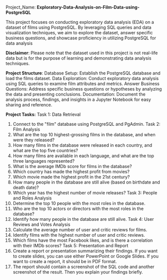 Project_Name: **Exploratory-Data-Analysis-on-Film-Data-using-PostgreSQL**

This project focuses on conducting exploratory data analysis (EDA) on a dataset of films using PostgreSQL. By leveraging SQL queries and data visualization techniques, we aim to explore the dataset, answer specific business questions, and showcase proficiency in utilizing PostgreSQL for data analysis

**Disclaimer**: Please note that the dataset used in this project is not real-life data but is for the purpose of learning and demonstrating data analysis techniques.

**Project Structure**:
Database Setup: Establish the PostgreSQL database and load the films dataset.
Data Exploration: Conduct exploratory data analysis using SQL queries to examine film attributes and metrics.
Answer Business Questions: Address specific business questions or hypotheses by analyzing the data and presenting conclusions.
Documentation: Document the analysis process, findings, and insights in a Jupyter Notebook for easy sharing and reference.

**Project Tasks:**
Task 1: Data Retrieval
1. Connect to the "film" database using PostgreSQL and PgAdmin.
Task 2: Film Analysis
2. What are the top 10 highest-grossing films in the database, and when were they released?
3. How many films in the database were released in each country, and what are the top five 
countries?
4. How many films are available in each language, and what are the top three languages 
represented?
5. What is the average IMDb score for films in the database?
6. Which country has made the highest profit from movies?
7. Which movie made the highest profit in the 21st century?
8. How many people in the database are still alive (based on birthdate and death date)?
9. Which year has the highest number of movie releases?
Task 3: People and Roles Analysis
10. Determine the top 10 people with the most roles in the database.
11. Who are the top 10 actors or directors with the most roles in the database?
12. Identify how many people in the database are still alive.
Task 4: User Reviews and Votes Analysis
13. Calculate the average number of user and critic reviews for films.
14. Identify films with the highest number of user and critic reviews.
15. Which films have the most Facebook likes, and is there a correlation with their IMDb scores?
Task 5: Presentation and Report
16. Create a report or presentation summarizing their findings. If you want to create slides, you can 
use either PowerPoint or Google Slides. If you want to create a report, it should be in PDF 
format.
17. The report should contain a screenshot of the SQL code and another screenshot of the result. 
Then you explain your findings briefly.
